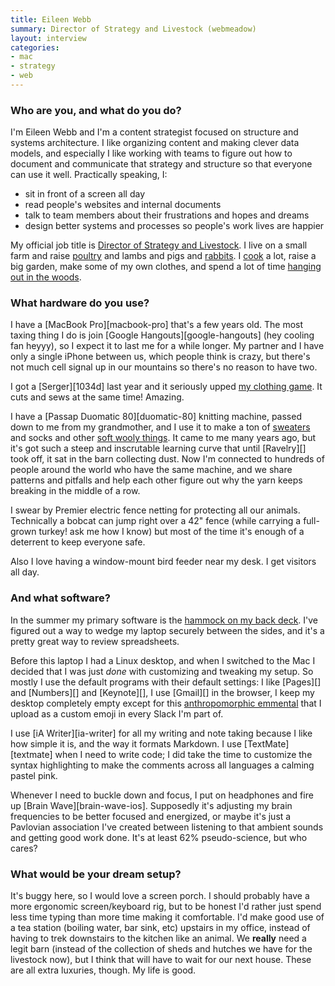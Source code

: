 ```yaml
---
title: Eileen Webb
summary: Director of Strategy and Livestock (webmeadow)
layout: interview
categories:
- mac
- strategy
- web
---
```


### Who are you, and what do you do?

I'm Eileen Webb and I'm a content strategist focused on structure and systems architecture. I like organizing content and making clever data models, and especially I like working with teams to figure out how to document and communicate that strategy and structure so that everyone can use it well. Practically speaking, I:

* sit in front of a screen all day
* read people's websites and internal documents
* talk to team members about their frustrations and hopes and dreams
* design better systems and processes so people's work lives are happier

My official job title is [Director of Strategy and Livestock](http://webmeadow.com/ "Eileen and Aaron's company site."). I live on a small farm and raise [poultry](https://twitter.com/webmeadow/status/787023685265657860 "Eileen's Twitter photo of her poultry.") and lambs and pigs and [rabbits](https://twitter.com/webmeadow/status/836584676181434370 "Eileen's Twitter photo of her bunnies."). I [cook](https://twitter.com/webmeadow/status/828289423322148864 "Eileen's Twitter photo of her bagels.") a lot, raise a big garden, make some of my own clothes, and spend a lot of time [hanging out in the woods](https://twitter.com/webmeadow/status/773190108564582400 "Eileen's Twitter photo of the woods.").

### What hardware do you use?

I have a [MacBook Pro][macbook-pro] that's a few years old. The most taxing thing I do is join [Google Hangouts][google-hangouts] (hey cooling fan heyyy), so I expect it to last me for a while longer. My partner and I have only a single iPhone between us, which people think is crazy, but there's not much cell signal up in our mountains so there's no reason to have two. 

I got a [Serger][1034d] last year and it seriously upped [my clothing game](https://twitter.com/webmeadow/status/795691826384539649 "Eileen's Twitter photo of her hand-made shirt and shawl."). It cuts and sews at the same time! Amazing. 

I have a [Passap Duomatic 80][duomatic-80] knitting machine, passed down to me from my grandmother, and I use it to make a ton of [sweaters](https://twitter.com/webmeadow/status/835129364186456065 "Eileen's Twitter photo of her hand-made sweater.") and socks and other [soft wooly things](https://twitter.com/webmeadow/status/815966106833731584 "Eileen's Twitter photo of her hand-made shawl."). It came to me many years ago, but it's got such a steep and inscrutable learning curve that until [Ravelry][] took off, it sat in the barn collecting dust. Now I'm connected to hundreds of people around the world who have the same machine, and we share patterns and pitfalls and help each other figure out why the yarn keeps breaking in the middle of a row.

I swear by Premier electric fence netting for protecting all our animals. Technically a bobcat can jump right over a 42" fence (while carrying a full-grown turkey! ask me how I know) but most of the time it's enough of a deterrent to keep everyone safe.

Also I love having a window-mount bird feeder near my desk. I get visitors all day.

### And what software?

In the summer my primary software is the [hammock on my back deck](https://twitter.com/webmeadow/status/746841330974810112 "Eileen's Twitter photo of her hammock."). I've figured out a way to wedge my laptop securely between the sides, and it's a pretty great way to review spreadsheets. 

Before this laptop I had a Linux desktop, and when I switched to the Mac I decided that I was just _done_ with customizing and tweaking my setup. So mostly I use the default programs with their default settings: I like [Pages][] and [Numbers][] and [Keynote][], I use [Gmail][] in the browser, I keep my desktop completely empty except for this [anthropomorphic emmental](http://www.softicons.com/culture-icons/cheeze-ikka-icons-by-troy-boy-design/emmental-cheese-icon "An icon of a small figure with a cheese wedge for a head.") that I upload as a custom emoji in every Slack I'm part of. 

I use [iA Writer][ia-writer] for all my writing and note taking because I like how simple it is, and the way it formats Markdown. I use [TextMate][textmate] when I need to write code; I did take the time to customize the syntax highlighting to make the comments across all languages a calming pastel pink.

Whenever I need to buckle down and focus, I put on headphones and fire up [Brain Wave][brain-wave-ios]. Supposedly it's adjusting my brain frequencies to be better focused and energized, or maybe it's just a Pavlovian association I've created between listening to that ambient sounds and getting good work done. It's at least 62% pseudo-science, but who cares? 

### What would be your dream setup?

It's buggy here, so I would love a screen porch. I should probably have a more ergonomic screen/keyboard rig, but to be honest I'd rather just spend less time typing than more time making it comfortable. I'd make good use of a tea station (boiling water, bar sink, etc) upstairs in my office, instead of having to trek downstairs to the kitchen like an animal. We **really** need a legit barn (instead of the collection of sheds and hutches we have for the livestock now), but I think that will have to wait for our next house. These are all extra luxuries, though. My life is good.